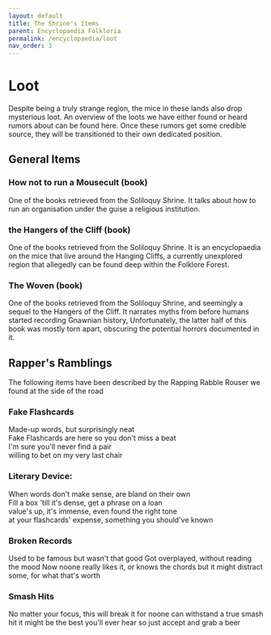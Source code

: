 ```yaml
---
layout: default
title: The Shrine's Items
parent: Encyclopaedia Folkloria
permalink: /encyclopaedia/loot
nav_order: 3
---
```


# Loot

Despite being a truly strange region, the mice in these lands also drop mysterious loot. An overview of the loots we have either found or heard rumors about can be found here. Once these rumors get some credible source, they will be transitioned to their own dedicated position.

## General Items
### How not to run a Mousecult (book)
One of the books retrieved from the Soliloquy Shrine. It talks about how to run an organisation under the guise a religious institution.

### the Hangers of the Cliff (book)
One of the books retrieved from the Soliloquy Shrine. It is an encyclopaedia on the mice that live around the Hanging Cliffs, a currently unexplored region that allegedly can be found deep within the Folklore Forest.

### The Woven (book)
One of the books retrieved from the Soliloquy Shrine, and seemingly a sequel to the Hangers of the Cliff. It narrates myths from before humans started recording Gnawnian history,  Unfortunately, the latter half of this book was mostly torn apart, obscuring the potential horrors documented in it.

## Rapper's Ramblings
The following items have been described by the Rapping Rabble Rouser we found at the side of the road
### Fake Flashcards
Made-up words, but surprisingly neat  
Fake Flashcards are here so you don't miss a beat  
I'm sure you'll never find a pair  
willing to bet on my very last chair

### Literary Device:
When words don't make sense, are bland on their own  
Fill a box 'till it's dense, get a phrase on a loan  
value's up, it's immense, even found the right tone  
at your flashcards' expense, something you should've known

### Broken Records
Used to be famous but wasn't that good
Got overplayed, without reading the mood
Now noone really likes it, or knows the chords
but it might distract some, for what that's worth

### Smash Hits
No matter your focus, this will break it
for noone can withstand a true smash hit
it might be the best you'll ever hear
so just accept and grab a beer